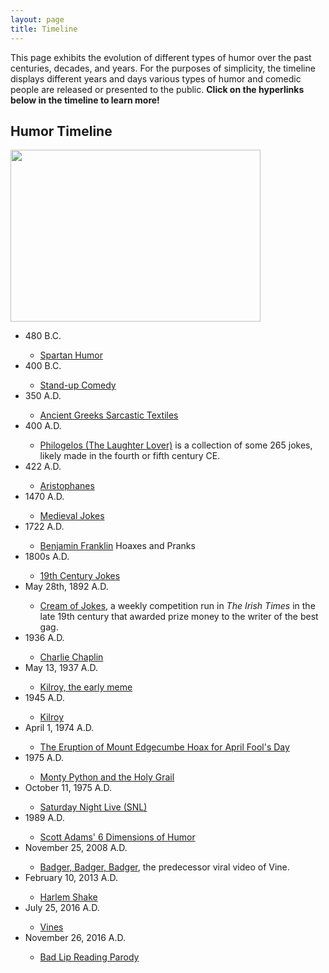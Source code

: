 ```yaml
---
layout: page
title: Timeline
---
```


<p class="message">
  This page exhibits the evolution of different types of humor over the past centuries, decades, and years. For the purposes of simplicity, the timeline displays different years and days various types of humor and comedic people are released or presented to the public. <b>Click on the hyperlinks below in the timeline to learn more!</b>
</p>

## Humor Timeline
<a href="url"><img src="https://actamu.github.io/laughing-aggies/public/images/example_timeline.png" height="275" width="400" ></a>

<ul>
  <li>480 B.C.</li>
  <ul>
    <li><a href="https://www.warhistoryonline.com/history/sailors-life-day-life-royal-navy-sailor-1806.html">Spartan Humor</a></li>
  </ul>
  <li>400 B.C.</li>
  <ul>
    <li><a href="https://en.wikipedia.org/wiki/Stand-up_comedy">Stand-up Comedy</a></li>
  </ul>
  <li>350 A.D.</li>
  <ul>
    <li><a href="https://www.heritagedaily.com/2013/11/ancient-greeks-carved-out-catch-in-projectiles/100226">Ancient Greeks Sarcastic Textiles</a></li>
  </ul>
  <li>400 A.D.</li>
  <ul>
    <li><a href="http://www.stoa.org/diotima/anthology/quinn_jokes.shtml">Philogelos (The Laughter Lover)</a> is a collection of some 265 jokes, likely made in the fourth or fifth century CE.</li>
  </ul>
  <li>422 A.D.</li>
  <ul>
    <li><a href="http://www.notable-quotes.com/a/aristophanes_quotes.html">Aristophanes</a></li>
  </ul>
  <li>1470 A.D.</li>
  <ul>
    <li><a href="http://www.medievalists.net/2013/08/medieval-jokes/">Medieval Jokes</a></li>
  </ul>
  <li>1722 A.D.</li>
  <ul>
    <li><a href="http://mentalfloss.com/article/62668/6-ben-franklins-greatest-hoaxes-and-pranks">Benjamin Franklin</a> Hoaxes and Pranks</li>
  </ul>
  <li>1800s A.D.</li>
  <ul>
    <li><a href="https://www.npr.org/sections/npr-history-dept/2015/11/10/455415340/6-jokes-from-19th-century-america">19th Century Jokes</a></li>
  </ul>
  <li>May 28th, 1892 A.D.</li>
  <ul>
    <li><a href="https://www.irishtimes.com/news/offbeat/creamofjokes-11-jokes-that-were-funny-in-the-1800s-1.2575356">Cream of Jokes</a>, a weekly competition run in <i>The Irish Times</i> in the late 19th century that awarded prize money to the writer of the best gag.</li>
  </ul>
  <li>1936 A.D.</li>
  <ul>
    <li><a href="https://www.youtube.com/watch?v=HPSK4zZtzLI">Charlie Chaplin</a></li>
  </ul>
  <li>May 13, 1937 A.D.</li>
  <ul>
    <li><a href="http://www.cracked.com/article_19119_7-memes-that-went-viral-before-internet-existed.html">Kilroy, the early meme</a></li>
  </ul>
  <li>1945 A.D.</li>
  <ul>
    <li><a href="https://en.wikipedia.org/wiki/Kilroy_was_here">Kilroy</a></li>
  </ul>
  <li>April 1, 1974 A.D.</li>
  <ul>
    <li><a href="http://hoaxes.org/af_database/permalink/the_eruption_of_mount_edgecumbe/">The Eruption of Mount Edgecumbe Hoax for April Fool's Day</a></li>
  </ul>
  <li>1975 A.D.</li>
  <ul>
    <li><a href="https://www.youtube.com/watch?v=886hNDgwfMk">Monty Python and the Holy Grail</a></li>
  </ul>
  <li>October 11, 1975 A.D.</li>
  <ul>
    <li><a href="https://www.nbc.com/saturday-night-live">Saturday Night Live (SNL)</a></li>  
  </ul>
  <li>1989 A.D.</li>
  <ul>
    <li><a href="https://rabryst.ca/humour/tasteful/scott-adams-six-dimensions-of-humour/">Scott Adams' 6 Dimensions of Humor</a></li>
  </ul>
  <li>November 25, 2008 A.D.</li>
  <ul>
    <li><a href="https://www.youtube.com/watch?v=NL6CDFn2i3I">Badger, Badger, Badger</a>, the predecessor viral video of Vine.</li>
  </ul>
  <li>February 10, 2013 A.D.</li>
  <ul>
    <li><a href="https://www.youtube.com/watch?v=4hpEnLtqUDg">Harlem Shake</a></li>  
  </ul>
  <li>July 25, 2016 A.D.</li>
  <ul>
    <li><a href="https://www.youtube.com/watch?v=unVb0UL7Iz4">Vines</a></li>  
  </ul>
  <li>November 26, 2016 A.D.</li>
  <ul>
    <li><a href="https://www.youtube.com/watch?v=U9t-slLl30E">Bad Lip Reading Parody</a></li>  
  </ul>
</ul>


